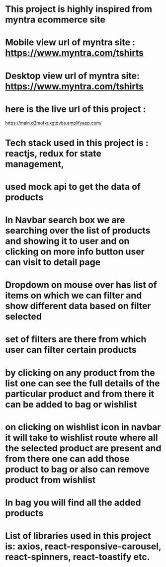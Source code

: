 # This project is highly inspired from myntra ecommerce site
# Mobile view url  of myntra site : https://www.myntra.com/tshirts

# Desktop view url of myntra site:  https://www.myntra.com/tshirts

# here is the live url of this project :
 https://main.d2mofxuxgtqvbs.amplifyapp.com/

# Tech stack used in this project is : reactjs, redux for state management, 
# used mock api to get the data of products
# In Navbar search box we are searching over the list of products and showing it to user and on clicking on more info button user can visit to detail page

# Dropdown on mouse over has list of items on which we can filter and show     different data based on filter selected

# set of filters are there from which user can filter certain products
# by clicking on any product from the list one can see the full details of the particular product and from there it can be added to bag or wishlist

# on clicking on wishlist icon in navbar it will take to wishlist route where all the selected product are present and from there one can add those product to bag or also can remove product from wishlist

# In bag you will find all the added products 

# List of libraries used in this project is: axios, react-responsive-carousel, react-spinners, react-toastify etc.




